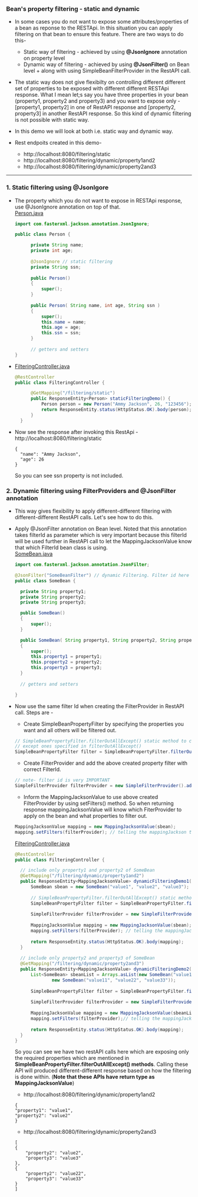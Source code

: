 ### Bean's property filtering - static and dynamic
* In some cases you do not want to expose some attributes/properties of a bean as reponse to the RESTApi. In this situation you can apply filtering on that bean to ensure this feature. There are two ways to do this-
  * Static way of filtering - achieved by using **@JsonIgnore** annotation on property level
  * Dynamic way of filtering - achieved by using **@JsonFilter()** on Bean level + along with using SimpleBeanFilterProvider in the RestAPI call. 
  
* The static way does not give flexibilty on controlling different different set of properties to be exposed with different different RESTApi response. What I mean let;s say you have three properties in your bean (property1, property2 and property3) and you want to expose only - [property1, property2] in one of RestAPI response and [property2, property3] in another RestAPI response. So this kind of dynamic filtering is not possible with static way.

* In this demo we will look at both i.e. static way and dynamic way.
* Rest endpoits created in this demo- 
  * http://localhost:8080/filtering/static
  * http://localhost:8080/filtering/dynamic/property1and2
  * http://localhost:8080/filtering/dynamic/property2and3
<hr/>

### 1. Static filtering using @JsonIgore
* The property which you do not want to expose in RESTApi response, use @JsonIgnore annotation on top of that.\
  [Person.java](https://github.com/thedevd/techBlog/blob/master/springboot/restful-web-services/06-filtering-beanproperty/src/main/java/com/thedevd/springboot/bean/Person.java)
  ```java
  import com.fasterxml.jackson.annotation.JsonIgnore;

  public class Person {

	    private String name;
	    private int age;
	    
	    @JsonIgnore // static filtering
	    private String ssn;
	    
	    public Person()
	    {
	    	super();
	    }
	    
	    public Person( String name, int age, String ssn )
	    {
	    	super();
	    	this.name = name;
	    	this.age = age;
	    	this.ssn = ssn;
	    }
	    
	    // getters and setters
  }
  ```

* [FilteringController.java](https://github.com/thedevd/techBlog/blob/master/springboot/restful-web-services/06-filtering-beanproperty/src/main/java/com/thedevd/springboot/controller/FilteringController.java)
  ```java
  @RestController
  public class FilteringController {

	    @GetMapping("/filtering/static")
	    public ResponseEntity<Person> staticFilteringDemo() {
	    	Person person = new Person("Ammy Jackson", 26, "123456");
	    	return ResponseEntity.status(HttpStatus.OK).body(person);
	    }
	}
  ```
* Now see the response after invoking this RestApi - http://localhost:8080/filtering/static
  ```
  {
    "name": "Ammy Jackson",
    "age": 26
  }
  ```
  So you can see ssn property is not included.

### 2. Dynamic filtering using FilterProviders and @JsonFilter annotation
* This way gives flexibility to apply different-different filtering with different-different RestAPI calls. Let's see how to do this.
* Apply @JsonFilter annotation on Bean level. Noted that this annotation takes filterId as parameter which is very important because this filterId will be used further in RestAPI call to let the MappingJacksonValue know that which FilterId bean class is using.\
  [SomeBean.java](https://github.com/thedevd/techBlog/blob/master/springboot/restful-web-services/06-filtering-beanproperty/src/main/java/com/thedevd/springboot/bean/SomeBean.java)
  ```java
  import com.fasterxml.jackson.annotation.JsonFilter;

  @JsonFilter("SomeBeanFilter") // dynamic Filtering. Filter id here is very IMPORTANT, as this is used by FilterProvider
  public class SomeBean {

	private String property1;
	private String property2;
	private String property3;

	public SomeBean()
	{
		super();
	}

	public SomeBean( String property1, String property2, String property3 )
	{
		super();
		this.property1 = property1;
		this.property2 = property2;
		this.property3 = property3;
	}
	
	// getters and setters

  }
  ```

* Now use the same filter Id when creating the FilterProvider in RestAPI call. Steps are -
  * Create SimpleBeanPropertyFilter by specifying the properties you want and all others will be filtered out.
  ```java
  // SimpleBeanPropertyFilter.filterOutAllExcept() static method to construct filter that filters out all properties 
  // except ones specified in filterOutAllExcept()
  SimpleBeanPropertyFilter filter = SimpleBeanPropertyFilter.filterOutAllExcept("property1","property2");
  ```
  * Create FilterProvider and add the above created property filter with correct FilterId.
  ```java
  // note- filter id is very IMPORTANT
  SimpleFilterProvider filterProvider = new SimpleFilterProvider().addFilter("SomeBeanFilter", filter); 
  ```
  * Inform the MappingJacksonValue to use above created FilterProvider by using setFilters() method. So when returning response mappingJacksonValue will know which FiterProvider to apply on the bean and what properties to filter out.
  ```java
  MappingJacksonValue mapping = new MappingJacksonValue(sbean);
  mapping.setFilters(filterProvider); // telling the mappingJackson to use this filterProvider
  ```
  [FilteringController.java](https://github.com/thedevd/techBlog/blob/master/springboot/restful-web-services/06-filtering-beanproperty/src/main/java/com/thedevd/springboot/controller/FilteringController.java)
  ```java
  @RestController
  public class FilteringController {

	// include only property1 and property2 of SomeBean
	@GetMapping("/filtering/dynamic/property1and2")
	public ResponseEntity<MappingJacksonValue> dynamicFilteringDemo1(){
		SomeBean sbean = new SomeBean("value1", "value2", "value3");
		
		// SimpleBeanPropertyFilter.filterOutAllExcept() static method to construct filter that filters out all properties except ones specified in filterOutAllExcept()
		SimpleBeanPropertyFilter filter = SimpleBeanPropertyFilter.filterOutAllExcept("property1","property2");
		
		SimpleFilterProvider filterProvider = new SimpleFilterProvider().addFilter("SomeBeanFilter", filter); // note- filter id is very IMPORTANT
		
		MappingJacksonValue mapping = new MappingJacksonValue(sbean);
		mapping.setFilters(filterProvider); // telling the mappingJackson to use this filterProvider
		
		return ResponseEntity.status(HttpStatus.OK).body(mapping);
	}
	
	// include only property2 and property3 of SomeBean
	@GetMapping("/filtering/dynamic/property2and3")
	public ResponseEntity<MappingJacksonValue> dynamicFilteringDemo2(){
		List<SomeBean> sbeanList = Arrays.asList(new SomeBean("value1", "value2", "value3"),
				new SomeBean("value11", "value22", "value33"));
		
		SimpleBeanPropertyFilter filter = SimpleBeanPropertyFilter.filterOutAllExcept("property2", "property3");
		
		SimpleFilterProvider filterProvider = new SimpleFilterProvider().addFilter("SomeBeanFilter", filter); // note- filter id is very IMPORTANT
		
		MappingJacksonValue mapping = new MappingJacksonValue(sbeanList);
		mapping.setFilters(filterProvider);// telling the mappingJackson to use this filterProvider
		
		return ResponseEntity.status(HttpStatus.OK).body(mapping);
	}
  }
  ```
  So you can see we have two restAPI calls here which are exposing only the required properties which are mentioned in **SimpleBeanPropertyFilter.filterOutAllExcept() methods**. Calling these API will produced different-different response based on how the filtering is done within. (**Note that these APIs have return type as MappingJacksonValue**)

    * http://localhost:8080/filtering/dynamic/property1and2
    ```
    {
    "property1": "value1",
    "property2": "value2"
    }
    ```
    * http://localhost:8080/filtering/dynamic/property2and3
    ```
    [
    {
        "property2": "value2",
        "property3": "value3"
    },
    {
        "property2": "value22",
        "property3": "value33"
    }
    ]
    ```
